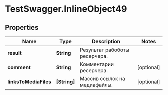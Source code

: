 # TestSwagger.InlineObject49

## Properties

Name | Type | Description | Notes
------------ | ------------- | ------------- | -------------
**result** | **String** | Результат рабоботы ресерчера. | 
**comment** | **String** | Комментарии ресерчера. | [optional] 
**linksToMediaFiles** | **[String]** | Массив ссылок на медиафайлы. | [optional] 


